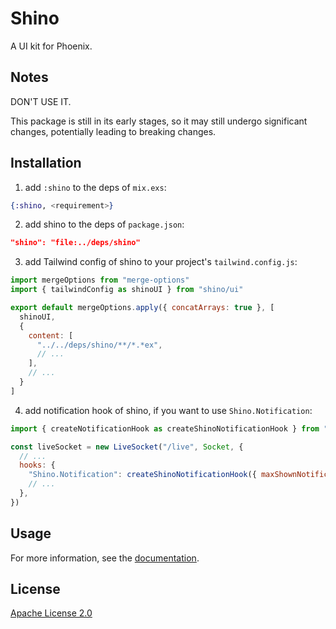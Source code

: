 # Shino

A UI kit for Phoenix.

## Notes

DON'T USE IT.

This package is still in its early stages, so it may still undergo significant changes, potentially leading to breaking changes.

## Installation

1. add `:shino` to the deps of `mix.exs`:

```elixir
{:shino, <requirement>}
```

2. add shino to the deps of `package.json`:

```json
"shino": "file:../deps/shino"
```

3. add Tailwind config of shino to your project's `tailwind.config.js`:

```javascript
import mergeOptions from "merge-options"
import { tailwindConfig as shinoUI } from "shino/ui"

export default mergeOptions.apply({ concatArrays: true }, [
  shinoUI,
  {
    content: [
      "../../deps/shino/**/*.*ex",
      // ...
    ],
    // ...
  }
]
```

4. add notification hook of shino, if you want to use `Shino.Notification`:

```javascript
import { createNotificationHook as createShinoNotificationHook } from "shino/notification"

const liveSocket = new LiveSocket("/live", Socket, {
  // ...
  hooks: {
    "Shino.Notification": createShinoNotificationHook({ maxShownNotifications: 3 }),
    // ...
  },
})
```

## Usage

For more information, see the [documentation](https://hexdocs.pm/shino).

## License

[Apache License 2.0](https://www.apache.org/licenses/LICENSE-2.0)
